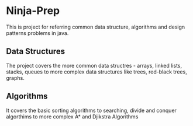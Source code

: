# Ninja-Prep

This is project for referring common data structure, algorithms and design patterns problems in java.


## Data Structures

The project covers the more common data structres - arrays, linked lists, stacks, queues to more complex data structures like trees, red-black trees, graphs.


## Algorithms
It covers the basic sorting algorithms to searching, divide and conquer algorthims to more complex A\* and Djikstra Algorithms





